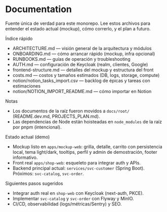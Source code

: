 ﻿# Documentation

Fuente única de verdad para este monorepo. Lee estos archivos para entender el estado actual (mockup), cómo correrlo, y el plan a futuro.

Índice rápido
- ARCHITECTURE.md — visión general de la arquitectura y módulos
- ONBOARDING.md — cómo arrancar rápido (mockup, infra opcional)
- RUNBOOKS.md — guías de operación y troubleshooting
- AUTH.md — configuración de Keycloak (realm, clientes, Google)
- frontend-structure.md — detalles del mockup y estructura del front
- costs.md — costos y tamaños estimados (DB, logs, storage, compute)
- notion/notion_tasks_import.csv — backlog de épicas y tareas con estimaciones
- notion/NOTION_IMPORT_README.md — cómo importar en Notion

Notas
- Los documentos de la raíz fueron movidos a `docs/root/` (README.dev.md, PROJECTS_PLAN.md).
- Las dependencias de Node están hoisteadas en `node_modules` de la raíz por pnpm (intencional).

Estado actual (demo)
- Mockup listo en `apps/mockup-web`: grilla, detalle, carrito con persistencia local, tema light/dark, tooltips, perfil y admin de demostración, footer informativo.
- Front real `apps/shop-web`: esqueleto para integrar auth y APIs.
- Backend principal actual: `services/svc-customer` (Spring Boot). Próximos: `svc-catalog`, `svc-order`.

Siguientes pasos sugeridos
- Integrar auth real en `shop-web` con Keycloak (next-auth, PKCE).
- Implementar `svc-catalog` y `svc-order` con Flyway y MinIO.
- CI/CD, observabilidad (logs/métricas/Sentry) y SEO.
